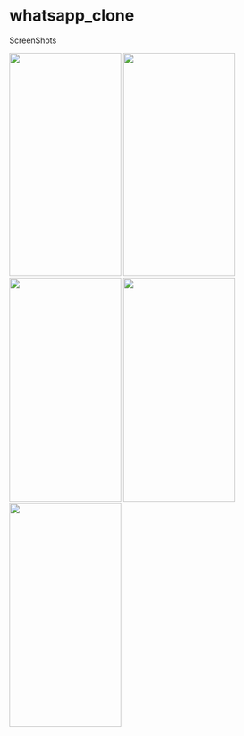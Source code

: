 # whatsapp_clone

ScreenShots

<img src="https://github.com/Muneef-Nk/whatsApp_Clone_Flutter/assets/92105703/643124aa-5fd7-4af9-aade-3469a8b68177" width="200" height="400"/>
<img src="https://github.com/Muneef-Nk/whatsApp_Clone_Flutter/assets/92105703/80891415-5158-40e3-965b-78600e65ec19" width="200" height="400"/>
<img src="https://github.com/Muneef-Nk/whatsApp_Clone_Flutter/assets/92105703/95c8a057-8fa5-4e70-be4d-c549190f2ee4" width="200" height="400"/>
<img src="https://github.com/Muneef-Nk/whatsApp_Clone_Flutter/assets/92105703/c8fea4e5-545e-4a69-b861-44e2ce2853c8" width="200" height="400"/>
<img src="https://github.com/Muneef-Nk/whatsApp_Clone_Flutter/assets/92105703/da53f8d4-83aa-4bbc-9c35-23eac85a1005" width="200" height="400"/>





